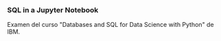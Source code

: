 ### SQL in a Jupyter Notebook

Examen del curso "Databases and SQL for Data Science with Python" de IBM.

